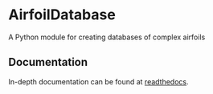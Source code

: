 # AirfoilDatabase
A Python module for creating databases of complex airfoils

## Documentation
In-depth documentation can be found at [readthedocs](https://airfoildatabase.readthedocs.io/en/latest/).
